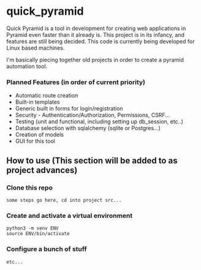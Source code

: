# quick_pyramid
Quick Pyramid is a tool in development for creating web applications in 
Pyramid even faster than it already is.  This project is in its infancy, 
and features are still being decided.  This code is currently being developed
for Linux based machines.

I'm basically piecing together old projects in order to create a pyramid 
automation tool.

### Planned Features (in order of current priority)
- Automatic route creation
- Built-in templates
- Generic built in forms for login/registration
- Security - Authentication/Authorization, Permissions, CSRF...
- Testing (unit and functional, including setting up db_session, etc..)
- Database selection with sqlalchemy (sqlite or Postgres...)
- Creation of models
- GUI for this tool


## How to use (This section will be added to as project advances)

### Clone this repo
```
some steps go here, cd into project src...
```

### Create and activate a virtual environment
```
python3 -m venv ENV
source ENV/bin/activate
```

### Configure a bunch of stuff
```
etc...
```

